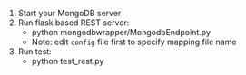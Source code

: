 1. Start your MongoDB server
2. Run flask based REST server:
    - python mongodbwrapper/MongodbEndpoint.py
    - Note: edit `config` file first to specify mapping file name
3. Run test:
    - python test_rest.py